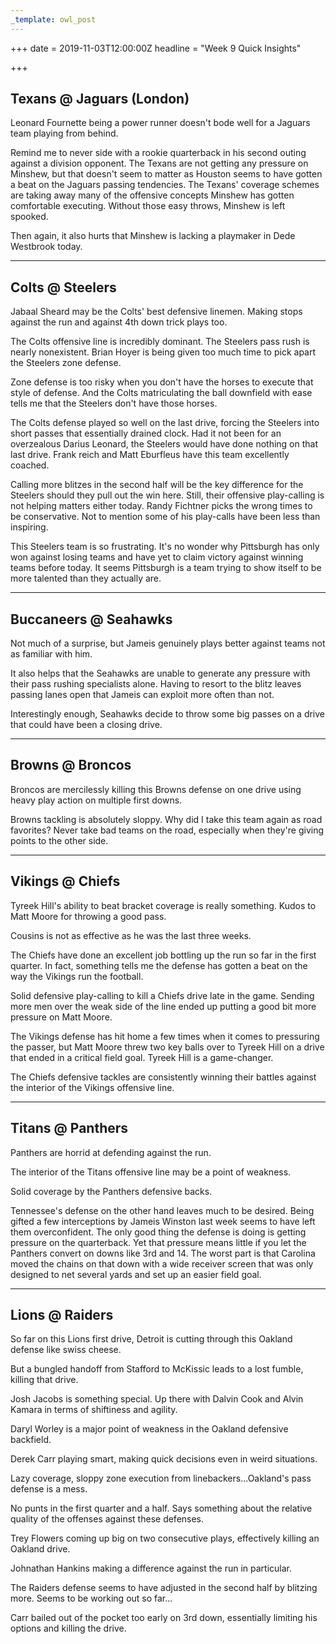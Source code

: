 ```yaml
---
_template: owl_post
---
```



+++
date = 2019-11-03T12:00:00Z
headline = "Week 9 Quick Insights"

+++
## Texans @ Jaguars (London)

Leonard Fournette being a power runner doesn't bode well for a Jaguars team playing from behind.

Remind me to never side with a rookie quarterback in his second outing against a division opponent. The Texans are not getting any pressure on Minshew, but that doesn't seem to matter as Houston seems to have gotten a beat on the Jaguars passing tendencies. The Texans' coverage schemes are taking away many of the offensive concepts Minshew has gotten comfortable executing. Without those easy throws, Minshew is left spooked.

Then again, it also hurts that Minshew is lacking a playmaker in Dede Westbrook today.

***

## Colts @ Steelers

Jabaal Sheard may be the Colts' best defensive linemen. Making stops against the run and against 4th down trick plays too.

The Colts offensive line is incredibly dominant. The Steelers pass rush is nearly nonexistent. Brian Hoyer is being given too much time to pick apart the Steelers zone defense.

Zone defense is too risky when you don't have the horses to execute that style of defense. And the Colts matriculating the ball downfield with ease tells me that the Steelers don't have those horses.

The Colts defense played so well on the last drive, forcing the Steelers into short passes that essentially drained clock. Had it not been for an overzealous Darius Leonard, the Steelers would have done nothing on that last drive. Frank reich and Matt Eburfleus have this team excellently coached.

Calling more blitzes in the second half will be the key difference for the Steelers should they pull out the win here. Still, their offensive play-calling is not helping matters either today. Randy Fichtner picks the wrong times to be conservative. Not to mention some of his play-calls have been less than inspiring.

This Steelers team is so frustrating. It's no wonder why Pittsburgh has only won against losing teams and have yet to claim victory against winning teams before today. It seems Pittsburgh is a team trying to show itself to be more talented than they actually are.

***

## Buccaneers @ Seahawks

Not much of a surprise, but Jameis genuinely plays better against teams not as familiar with him.

It also helps that the Seahawks are unable to generate any pressure with their pass rushing specialists alone. Having to resort to the blitz leaves passing lanes open that Jameis can exploit more often than not.

Interestingly enough, Seahawks decide to throw some big passes on a drive that could have been a closing drive.

***

## Browns @ Broncos

Broncos are mercilessly killing this Browns defense on one drive using heavy play action on multiple first downs.

Browns tackling is absolutely sloppy. Why did I take this team again as road favorites? Never take bad teams on the road, especially when they're giving points to the other side.

***

## Vikings @ Chiefs

Tyreek Hill's ability to beat bracket coverage is really something. Kudos to Matt Moore for throwing a good pass.

Cousins is not as effective as he was the last three weeks.

The Chiefs have done an excellent job bottling up the run so far in the first quarter. In fact, something tells me the defense has gotten a beat on the way the Vikings run the football.

Solid defensive play-calling to kill a Chiefs drive late in the game. Sending more men over the weak side of the line ended up putting a good bit more pressure on Matt Moore.

The Vikings defense has hit home a few times when it comes to pressuring the passer, but Matt Moore threw two key balls over to Tyreek Hill on a drive that ended in a critical field goal. Tyreek Hill is a game-changer.

The Chiefs defensive tackles are consistently winning their battles against the interior of the Vikings offensive line.

***

## Titans @ Panthers

Panthers are horrid at defending against the run.

The interior of the Titans offensive line may be a point of weakness.

Solid coverage by the Panthers defensive backs.

Tennessee's defense on the other hand leaves much to be desired. Being gifted a few interceptions by Jameis Winston last week seems to have left them overconfident. The only good thing the defense is doing is getting pressure on the quarterback. Yet that pressure means little if you let the Panthers convert on downs like 3rd and 14. The worst part is that Carolina moved the chains on that down with a wide receiver screen that was only designed to net several yards and set up an easier field goal.

***

## Lions @ Raiders

So far on this Lions first drive, Detroit is cutting through this Oakland defense like swiss cheese.

But a bungled handoff from Stafford to McKissic leads to a lost fumble, killing that drive.

Josh Jacobs is something special. Up there with Dalvin Cook and Alvin Kamara in terms of shiftiness and agility.

Daryl Worley is a major point of weakness in the Oakland defensive backfield.

Derek Carr playing smart, making quick decisions even in weird situations.

Lazy coverage, sloppy zone execution from linebackers...Oakland's pass defense is a mess.

No punts in the first quarter and a half. Says something about the relative quality of the offenses against these defenses.

Trey Flowers coming up big on two consecutive plays, effectively killing an Oakland drive.

Johnathan Hankins making a difference against the run in particular.

The Raiders defense seems to have adjusted in the second half by blitzing more. Seems to be working out so far...

Carr bailed out of the pocket too early on 3rd down, essentially limiting his options and killing the drive.
